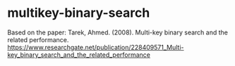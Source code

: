 # multikey-binary-search

Based on the paper:
Tarek, Ahmed. (2008). Multi-key binary search and the related performance. 
https://www.researchgate.net/publication/228409571_Multi-key_binary_search_and_the_related_performance
